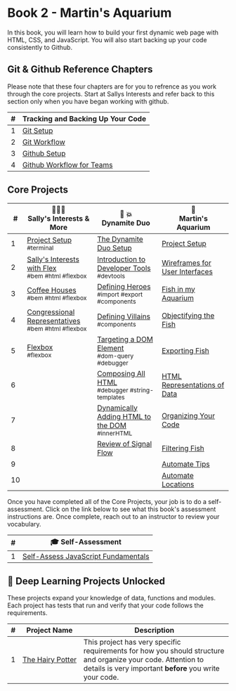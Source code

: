 # Book 2 - Martin's Aquarium

In this book, you will learn how to build your first dynamic web page with HTML, CSS, and JavaScript. You will also start backing up your code consistently to Github.

## Git &amp; Github Reference Chapters

 Please note that these four chapters are for you to refrence as you work through the core projects. Start at Sallys Interests and refer back to this section only when you have began working with github.


| # | Tracking and Backing Up Your Code |
| --- | --- |
| 1 | [Git Setup](./chapters/GIT_SETUP.md) |
| 2 | [Git Workflow](./chapters/GIT_BASICS.md) |
| 3 | [Github Setup](./chapters/GIT_REMOTE_BACKUP.md) |
| 4 | [Github Workflow for Teams](./chapters/GIT_WORKFLOW.md) |

## Core Projects

| # | 👩🏾‍⚕️ <br/> Sally's Interests &amp; More | 🧨 💥 <br/> Dynamite Duo | 🐠 <br/> Martin's Aquarium |
| --- | --- | --- | --- |
| 1   | [Project Setup](./chapters/SALLY_SETUP.md) <br/> <sub style="font-size:0.85rem;">#terminal</sub>  | [The Dynamite Duo Setup](./chapters/DUO_SETUP.md) | [Project Setup](./chapters/CLI_BASICS.md) |
| 2   | [Sally's Interests with Flex](./chapters/HTML_COMPONENTS.md) <br/> <sub style="font-size:0.85rem;">#bem #html #flexbox</sub> | [Introduction to Developer Tools](./chapters/DUO_DEV_TOOLS_INTRO.md) <br/> <sub style="font-size:0.85rem;">#devtools</sub> | [Wireframes for User Interfaces](./chapters/MA_WIREFRAMES.md) |
| 3   | [Coffee Houses](./chapters/COFFEE_HOUSES.md) <br/> <sub style="font-size:0.85rem;">#bem #html #flexbox</sub> | [Defining Heroes](./chapters/DUO_HEROES.md)<br/> <sub style="font-size:0.85rem;">#import #export #components</sub> | [Fish in my Aquarium](./chapters/MA_AQUARIUM_DESIGN.md)</sub> |
| 4   | [Congressional Representatives](./chapters/REPRESENTATIVES.md) <br/> <sub style="font-size:0.85rem;">#bem #html #flexbox</sub> | [Defining Villains](./chapters/DUO_VILLAINS.md) <br/> <sub style="font-size:0.85rem;">#components</sub> | [Objectifying the Fish](./chapters/MA_DATA_STRUCTURES.md) |
| 5   | [Flexbox](./chapters/FROGGY.md) <br/> <sub style="font-size:0.85rem;">#flexbox</sub> | [Targeting a DOM Element](./chapters/DUO_HTML_ELEMENT_REFERENCE.md) <br/> <sub style="font-size:0.85rem;">#dom-query #debugger</sub> | [Exporting Fish](./chapters/MA_EXPORTING_FISH.md) |
| 6   |  | [Composing All HTML](./chapters/DUO_HTML_GENERATORS.md) <br/> <sub style="font-size:0.85rem;">#debugger #string-templates</sub> | [HTML Representations of Data](./chapters/MA_CREATING_FISH_COMPONENTS.md) |
| 7   |  | [Dynamically Adding HTML to the DOM](./chapters/DUO_DOM_UPDATE.md) <br/> <sub style="font-size:0.85rem;">#innerHTML</sub> | [Organizing Your Code](./chapters/MA_ORGANIZATION.md) |
| 8   |  | [Review of Signal Flow](./chapters/DUO_REVIEW.md) | [Filtering Fish](./chapters/MA_FILTERING_FISH.md) |
| 9   |  |  | [Automate Tips](./chapters/MA_AUTOMATE_TIPS.md) |
| 10  |  |  | [Automate Locations](./chapters/MA_AUTOMATE_LOCATIONS.md) |

Once you have completed all of the Core Projects, your job is to do a self-assessment. Click on the link below to see what this book's assessment instructions are. Once complete, reach out to an instructor to review your vocabulary.

| # | 🎓  Self-Assessment |
| --- | --- |
| 1 | [Self-Assess JavaScript Fundamentals](../projects/tier-1/modern-farm/README.md) |

## 🔐 Deep Learning Projects Unlocked

These projects expand your knowledge of data, functions and modules. Each project has tests that run and verify that your code follows the requirements.

| #   | Project Name  | Description |
| --- | --- | --- |
| 1   | [The&nbsp;Hairy&nbsp;Potter](../projects/tier-1/hairy-potter/) | This project has very specific requirements for how you should structure and organize your code. Attention to details is very important **before** you write your code. |
